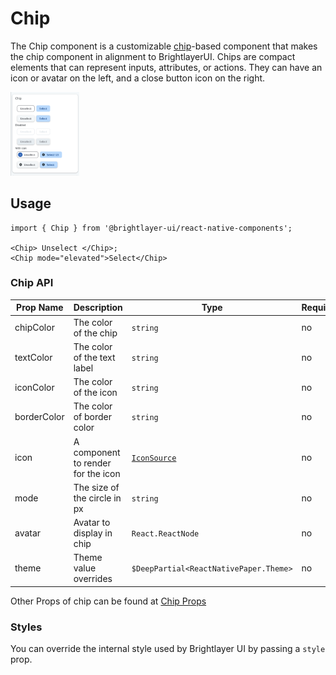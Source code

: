 # Chip

The Chip component is a customizable [chip](https://callstack.github.io/react-native-paper/docs/components/Chip/)-based component that makes the chip component in alignment to BrightlayerUI. Chips are compact elements that can represent inputs, attributes, or actions. They can have an icon or avatar on the left, and a close button icon on the right.

<img width="110" alt="Chipcomponent" src="./images/chip.png">

## Usage

```tsx
import { Chip } from '@brightlayer-ui/react-native-components';

<Chip> Unselect </Chip>;
<Chip mode="elevated">Select</Chip>
```

### Chip API

| Prop Name       | Description                          | Type                                   | Required | Default                  |
| --------------- | ------------------------------------ | -------------------------------------- | -------- | ------------------------ |
| chipColor       | The color of the chip                | `string`                               | no       |                          |
| textColor       | The color of the text label          | `string`                               | no       |                          |
| iconColor       | The color of the icon                | `string`                               | no       |                          |
| borderColor     | The color of border color            | `string`                               | no       |                          |
| icon            | A component to render for the icon   | [`IconSource`](./Icons.md)             | no       |                          |
| mode            | The size of the circle in px         | `string`                               | no       |                          |
| avatar          | Avatar to display in chip            | `React.ReactNode`                      | no       |                          |
| theme           | Theme value overrides                | `$DeepPartial<ReactNativePaper.Theme>` | no       |                          |

Other Props of chip can be found at [Chip Props](https://callstack.github.io/react-native-paper/docs/components/Chip/)

### Styles

You can override the internal style used by Brightlayer UI by passing a `style` prop.
